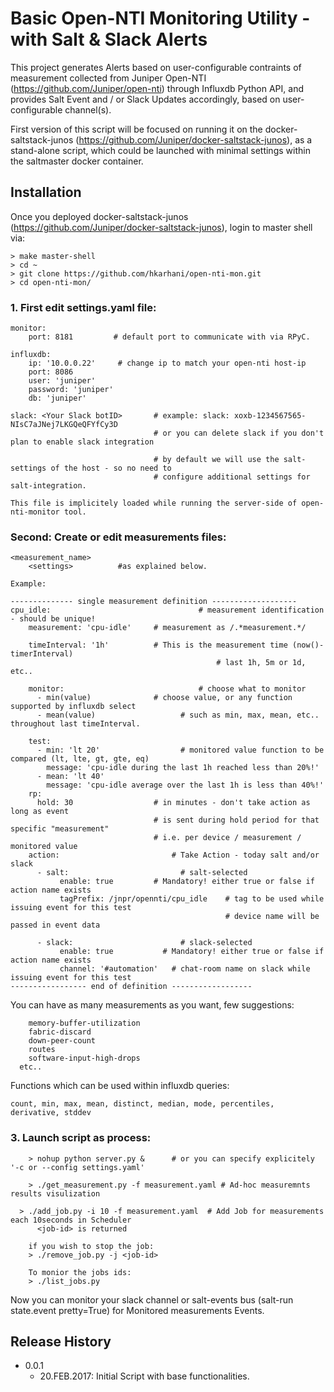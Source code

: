 # Basic Open-NTI Monitoring Utility - with Salt & Slack Alerts

 This project generates Alerts based on user-configurable contraints of measurement collected from Juniper Open-NTI (https://github.com/Juniper/open-nti) through Influxdb Python API, and provides Salt Event and / or Slack Updates accordingly, based on user-configurable channel(s).

 First version of this script will be focused on running it on the docker-saltstack-junos (https://github.com/Juniper/docker-saltstack-junos), as a stand-alone script, which could be launched with minimal settings within the saltmaster docker container. 

## Installation 

 Once you deployed docker-saltstack-junos (https://github.com/Juniper/docker-saltstack-junos), login to master shell via: 

```
> make master-shell 
> cd ~
> git clone https://github.com/hkarhani/open-nti-mon.git 
> cd open-nti-mon/
```

### 1. First edit settings.yaml file: 

```
monitor:
    port: 8181         # default port to communicate with via RPyC. 

influxdb: 
    ip: '10.0.0.22'		# change ip to match your open-nti host-ip 
    port: 8086 
    user: 'juniper' 
    password: 'juniper'
    db: 'juniper' 
    
slack: <Your Slack botID>  		# example: slack: xoxb-1234567565-NIsC7aJNej7LKGQeQFYfCy3D
								# or you can delete slack if you don't plan to enable slack integration 

								# by default we will use the salt-settings of the host - so no need to 
								# configure additional settings for salt-integration. 

This file is implicitely loaded while running the server-side of open-nti-monitor tool. 
```

### Second: Create or edit measurements files:
``` 
<measurement_name>
	<settings> 			#as explained below. 

Example: 

-------------- single measurement definition -------------------
cpu_idle: 						          # measurement identification - should be unique! 
    measurement: 'cpu-idle'     # measurement as /.*measurement.*/
    
    timeInterval: '1h'          # This is the measurement time (now()-timerInterval) 
    							              # last 1h, 5m or 1d, etc.. 
    
    monitor: 					          # choose what to monitor 
      - min(value)              # choose value, or any function supported by influxdb select  
      - mean(value)				      # such as min, max, mean, etc.. throughout last timeInterval. 
    
    test: 
      - min: 'lt 20'			      # monitored value function to be compared (lt, lte, gt, gte, eq)
        message: 'cpu-idle during the last 1h reached less than 20%!' 
      - mean: 'lt 40'
        message: 'cpu-idle average over the last 1h is less than 40%!'
    rp: 
      hold: 30               	# in minutes - don't take action as long as event 
                             	# is sent during hold period for that specific "measurement" 
                             	# i.e. per device / measurement / monitored value  
    action:       				    # Take Action - today salt and/or slack 
      - salt: 					      # salt-selected 
           enable: true      	# Mandatory! either true or false if action name exists 
           tagPrefix: /jnpr/opennti/cpu_idle    # tag to be used while issuing event for this test
           										# device name will be passed in event data  
           
      - slack:					      # slack-selected
           enable: true 		  # Mandatory! either true or false if action name exists 
           channel: '#automation' 	# chat-room name on slack while issuing event for this test
----------------- end of definition ------------------
```

You can have as many measurements as you want, few suggestions: 
```
	memory-buffer-utilization
	fabric-discard
	down-peer-count
	routes
	software-input-high-drops
  etc..
```

Functions which can be used within influxdb queries: 
```
count, min, max, mean, distinct, median, mode, percentiles, derivative, stddev
````
### 3. Launch script as process:
```
	> nohup python server.py &		# or you can specify explicitely '-c or --config settings.yaml' 

	> ./get_measurement.py -f measurement.yaml # Ad-hoc measuremnts results visulization
  
  > ./add_job.py -i 10 -f measurement.yaml 	# Add Job for measurements each 10seconds in Scheduler 
	  <job-id> is returned
	
	if you wish to stop the job: 
	> ./remove_job.py -j <job-id> 
	
	To monior the jobs ids: 
	> ./list_jobs.py  
```

Now you can monitor your slack channel or salt-events bus (salt-run state.event pretty=True) for Monitored measurements Events. 

## Release History

* 0.0.1
    * 20.FEB.2017: Initial Script with base functionalities.   